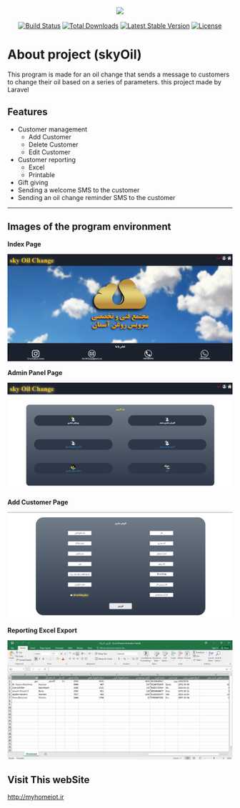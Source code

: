 
<p align="center"><a href="https://laravel.com" target="_blank"><img src="https://raw.githubusercontent.com/laravel/art/master/logo-lockup/5%20SVG/2%20CMYK/1%20Full%20Color/laravel-logolockup-cmyk-red.svg" width="400"></a></p>

<p align="center">
<a href="https://travis-ci.org/laravel/framework"><img src="https://travis-ci.org/laravel/framework.svg" alt="Build Status"></a>
<a href="https://packagist.org/packages/laravel/framework"><img src="https://img.shields.io/packagist/dt/laravel/framework" alt="Total Downloads"></a>
<a href="https://packagist.org/packages/laravel/framework"><img src="https://img.shields.io/packagist/v/laravel/framework" alt="Latest Stable Version"></a>
<a href="https://packagist.org/packages/laravel/framework"><img src="https://img.shields.io/packagist/l/laravel/framework" alt="License"></a>
</p>

# About project (skyOil)
This program is made for an oil change that sends a message to customers to change their oil based on a series of parameters. this project made by Laravel
## Features

* Customer management
  * Add Customer
  * Delete Customer
  * Edit Customer
* Customer reporting
  * Excel
  * Printable
* Gift giving
* Sending a welcome SMS to the customer
* Sending an oil change reminder SMS to the customer
***

## Images of the program environment

**Index Page**

![plot](./imageProgram/1.png)

**Admin Panel Page**

![plot](./imageProgram/2.png)

**Add Customer Page**

![plot](./imageProgram/3.png)

**Reporting Excel Export**

![plot](./imageProgram/4.png)

## Visit This webSite
http://myhomeiot.ir
